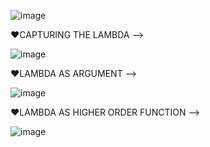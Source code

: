 ![image](https://github.com/user-attachments/assets/bd881a22-517b-4595-b5f7-7672b963d54f)

❤️CAPTURING THE LAMBDA -->

![image](https://github.com/user-attachments/assets/b48f018a-f46c-4f2d-aec5-358ddbfee065)


❤️LAMBDA AS ARGUMENT -->

![image](https://github.com/user-attachments/assets/0d712336-7340-41a9-96e2-572fe2c0330f)


❤️LAMBDA AS HIGHER ORDER FUNCTION -->

![image](https://github.com/user-attachments/assets/868a43c6-9a15-4df5-ab34-8466e00a4526)
